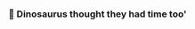 ### 🦖 Dinosaurus thought they had time too'

<!--
**Maria4u/Maria4u** is a ✨ _special_ ✨ repository because its `README.md` (this file) appears on your GitHub profile.



- 🔭 Porbemos cosas nuevas
- 🌱 Las cosas bonitas aparecen saliendo de la zona de confort
- 👯 Fresh People & Partners
- ⚡ Oferta de trabajo guay: https://adventures.freshpeople.team/jobs/1506338-full-stack-developer-build-the-new-way-of-work
- 💬 Habamos cuando quieras:
- 📫 maria@freshpeople.team
- 😄 ¿me recomiendas alguna serie?
- 
-->
